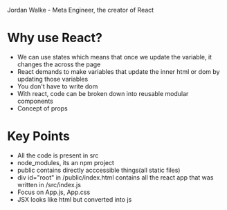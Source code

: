 Jordan Walke - Meta Engineer, the creator of React

# Why use React?
- We can use states which means that once we update the variable, 
  it changes the across the page
- React demands to make variables that update the inner html or dom 
  by updating those variables
- You don't have to write dom 
- With react, code can be broken down into reusable modular components
- Concept of props

# Key Points
- All the code is present in src
- node_modules, its an npm project
- public contains directly acccessible things(all static files)
- div id="root" in /public/index.html contains all the react app that was written in /src/index.js
- Focus on App.js, App.css
- JSX looks like html but converted into js